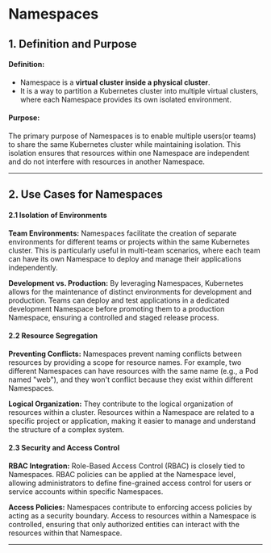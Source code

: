 # Namespaces

## 1. Definition and Purpose

#### Definition:

- Namespace is a **virtual cluster inside a physical cluster**.
- It is a way to partition a Kubernetes cluster into multiple virtual clusters, where each Namespace provides its own isolated environment.

#### Purpose:

The primary purpose of Namespaces is to enable multiple users(or teams) to share the same Kubernetes cluster while maintaining isolation. This isolation ensures that resources within one Namespace are independent and do not interfere with resources in another Namespace.

---

## 2\. Use Cases for Namespaces

#### 2.1 Isolation of Environments

**Team Environments:** Namespaces facilitate the creation of separate environments for different teams or projects within the same Kubernetes cluster. This is particularly useful in multi-team scenarios, where each team can have its own Namespace to deploy and manage their applications independently.

**Development vs. Production:** By leveraging Namespaces, Kubernetes allows for the maintenance of distinct environments for development and production. Teams can deploy and test applications in a dedicated development Namespace before promoting them to a production Namespace, ensuring a controlled and staged release process.

#### 2.2 Resource Segregation

**Preventing Conflicts:** Namespaces prevent naming conflicts between resources by providing a scope for resource names. For example, two different Namespaces can have resources with the same name (e.g., a Pod named "web"), and they won't conflict because they exist within different Namespaces.

**Logical Organization:** They contribute to the logical organization of resources within a cluster. Resources within a Namespace are related to a specific project or application, making it easier to manage and understand the structure of a complex system.

#### 2.3 Security and Access Control

**RBAC Integration:** Role-Based Access Control (RBAC) is closely tied to Namespaces. RBAC policies can be applied at the Namespace level, allowing administrators to define fine-grained access control for users or service accounts within specific Namespaces.

**Access Policies:** Namespaces contribute to enforcing access policies by acting as a security boundary. Access to resources within a Namespace is controlled, ensuring that only authorized entities can interact with the resources within that Namespace.

---
